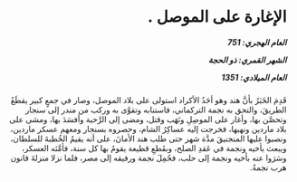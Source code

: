 <h1 dir="rtl">الإغارة على الموصل .</h1>

<h5 dir="rtl">العام الهجري:  751

الشهر القمري: ذو الحجة

العام الميلادي: 1351</h5>

<p dir="rtl">قَدِمَ الخَبَرُ بأنَّ هند وهو أحَدُ الأكراد استولى على بلاد الموصل، وصار في جمعٍ كبير يقطَعُ الطريقَ، والتحق به نجمة التركماني، فاستنابه وتقوَّى به وركب من مندر إلى سنجار وتحصَّن بها، وأغار على الموصِلِ ونَهَب وقتل، ومضى إلى الرَّحبة وأفسَدَ بها، ومشى على بلاد ماردين ونهبها، فخرجت إليه عساكِرُ الشام، وحصروه بسنجار ومعهم عسكر ماردين، ونصبوا عليها المنجنيقَ مدَّة شهر حتى طلب هند الأمانَ، على أنه يقيمُ الخُطبةَ للسلطان، ويبعث بأخيه ونجمة في عَقدِ الصلح، وبقَطعِ قطيعة يقومُ بها كل سنة، فأمَّنَه العسكر، وسَرَوا عنه بأخيه ونجمة إلى حلب، فحُمِلَ نجمة ورفيقه إلى مصر، فلما نزلا منزلةَ قانون هرب نجمةُ.</p></br>
